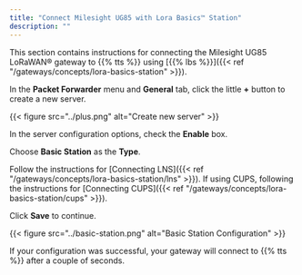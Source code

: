 ```yaml
---
title: "Connect Milesight UG85 with Lora Basics™ Station"
description: ""
---
```


This section contains instructions for connecting the Milesight UG85 LoRaWAN® gateway to {{% tts %}} using [{{% lbs %}}]({{< ref "/gateways/concepts/lora-basics-station" >}}).

<!--more-->

In the **Packet Forwarder** menu and **General** tab, click the little **+** button to create a new server.

{{< figure src="../plus.png" alt="Create new server" >}}

In the server configuration options, check the **Enable** box.

Choose **Basic Station** as the **Type**.

Follow the instructions for [Connecting LNS]({{< ref "/gateways/concepts/lora-basics-station/lns" >}}). If using CUPS, following the instructions for [Connecting CUPS]({{< ref "/gateways/concepts/lora-basics-station/cups" >}}).

Click **Save** to continue.

{{< figure src="../basic-station.png" alt="Basic Station Configuration" >}}

If your configuration was successful, your gateway will connect to {{% tts %}} after a couple of seconds.
